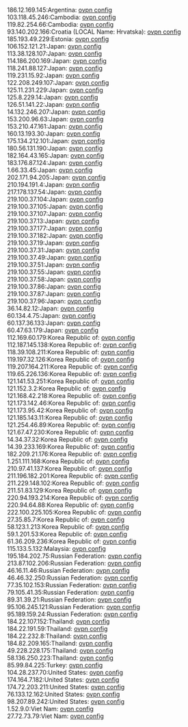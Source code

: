186.12.169.145:Argentina: [ovpn config](vpn/186_12_169_145.ovpn)  
103.118.45.246:Cambodia: [ovpn config](vpn/103_118_45_246.ovpn)  
119.82.254.66:Cambodia: [ovpn config](vpn/119_82_254_66.ovpn)  
93.140.202.166:Croatia (LOCAL Name: Hrvatska): [ovpn config](vpn/93_140_202_166.ovpn)  
185.193.49.229:Estonia: [ovpn config](vpn/185_193_49_229.ovpn)  
106.152.121.21:Japan: [ovpn config](vpn/106_152_121_21.ovpn)  
113.38.128.107:Japan: [ovpn config](vpn/113_38_128_107.ovpn)  
114.186.200.169:Japan: [ovpn config](vpn/114_186_200_169.ovpn)  
118.241.88.127:Japan: [ovpn config](vpn/118_241_88_127.ovpn)  
119.231.15.92:Japan: [ovpn config](vpn/119_231_15_92.ovpn)  
122.208.249.107:Japan: [ovpn config](vpn/122_208_249_107.ovpn)  
125.11.231.229:Japan: [ovpn config](vpn/125_11_231_229.ovpn)  
125.8.229.14:Japan: [ovpn config](vpn/125_8_229_14.ovpn)  
126.51.141.22:Japan: [ovpn config](vpn/126_51_141_22.ovpn)  
14.132.246.207:Japan: [ovpn config](vpn/14_132_246_207.ovpn)  
153.200.96.63:Japan: [ovpn config](vpn/153_200_96_63.ovpn)  
153.210.47.161:Japan: [ovpn config](vpn/153_210_47_161.ovpn)  
160.13.193.30:Japan: [ovpn config](vpn/160_13_193_30.ovpn)  
175.134.212.101:Japan: [ovpn config](vpn/175_134_212_101.ovpn)  
180.56.131.190:Japan: [ovpn config](vpn/180_56_131_190.ovpn)  
182.164.43.165:Japan: [ovpn config](vpn/182_164_43_165.ovpn)  
183.176.87.124:Japan: [ovpn config](vpn/183_176_87_124.ovpn)  
1.66.33.45:Japan: [ovpn config](vpn/1_66_33_45.ovpn)  
202.171.94.205:Japan: [ovpn config](vpn/202_171_94_205.ovpn)  
210.194.191.4:Japan: [ovpn config](vpn/210_194_191_4.ovpn)  
217.178.137.54:Japan: [ovpn config](vpn/217_178_137_54.ovpn)  
219.100.37.104:Japan: [ovpn config](vpn/219_100_37_104.ovpn)  
219.100.37.105:Japan: [ovpn config](vpn/219_100_37_105.ovpn)  
219.100.37.107:Japan: [ovpn config](vpn/219_100_37_107.ovpn)  
219.100.37.13:Japan: [ovpn config](vpn/219_100_37_13.ovpn)  
219.100.37.177:Japan: [ovpn config](vpn/219_100_37_177.ovpn)  
219.100.37.182:Japan: [ovpn config](vpn/219_100_37_182.ovpn)  
219.100.37.19:Japan: [ovpn config](vpn/219_100_37_19.ovpn)  
219.100.37.31:Japan: [ovpn config](vpn/219_100_37_31.ovpn)  
219.100.37.49:Japan: [ovpn config](vpn/219_100_37_49.ovpn)  
219.100.37.51:Japan: [ovpn config](vpn/219_100_37_51.ovpn)  
219.100.37.55:Japan: [ovpn config](vpn/219_100_37_55.ovpn)  
219.100.37.58:Japan: [ovpn config](vpn/219_100_37_58.ovpn)  
219.100.37.86:Japan: [ovpn config](vpn/219_100_37_86.ovpn)  
219.100.37.87:Japan: [ovpn config](vpn/219_100_37_87.ovpn)  
219.100.37.96:Japan: [ovpn config](vpn/219_100_37_96.ovpn)  
36.14.82.12:Japan: [ovpn config](vpn/36_14_82_12.ovpn)  
60.134.4.75:Japan: [ovpn config](vpn/60_134_4_75.ovpn)  
60.137.36.133:Japan: [ovpn config](vpn/60_137_36_133.ovpn)  
60.47.63.179:Japan: [ovpn config](vpn/60_47_63_179.ovpn)  
112.169.60.179:Korea Republic of: [ovpn config](vpn/112_169_60_179.ovpn)  
112.187.145.138:Korea Republic of: [ovpn config](vpn/112_187_145_138.ovpn)  
118.39.108.211:Korea Republic of: [ovpn config](vpn/118_39_108_211.ovpn)  
119.197.32.126:Korea Republic of: [ovpn config](vpn/119_197_32_126.ovpn)  
119.207.164.211:Korea Republic of: [ovpn config](vpn/119_207_164_211.ovpn)  
119.65.226.136:Korea Republic of: [ovpn config](vpn/119_65_226_136.ovpn)  
121.141.53.251:Korea Republic of: [ovpn config](vpn/121_141_53_251.ovpn)  
121.152.3.2:Korea Republic of: [ovpn config](vpn/121_152_3_2.ovpn)  
121.168.42.218:Korea Republic of: [ovpn config](vpn/121_168_42_218.ovpn)  
121.173.142.46:Korea Republic of: [ovpn config](vpn/121_173_142_46.ovpn)  
121.173.95.42:Korea Republic of: [ovpn config](vpn/121_173_95_42.ovpn)  
121.185.143.11:Korea Republic of: [ovpn config](vpn/121_185_143_11.ovpn)  
121.254.46.89:Korea Republic of: [ovpn config](vpn/121_254_46_89.ovpn)  
121.67.47.230:Korea Republic of: [ovpn config](vpn/121_67_47_230.ovpn)  
14.34.37.32:Korea Republic of: [ovpn config](vpn/14_34_37_32.ovpn)  
14.39.233.169:Korea Republic of: [ovpn config](vpn/14_39_233_169.ovpn)  
182.209.21.176:Korea Republic of: [ovpn config](vpn/182_209_21_176.ovpn)  
1.251.111.168:Korea Republic of: [ovpn config](vpn/1_251_111_168.ovpn)  
210.97.41.137:Korea Republic of: [ovpn config](vpn/210_97_41_137.ovpn)  
211.196.182.201:Korea Republic of: [ovpn config](vpn/211_196_182_201.ovpn)  
211.229.148.102:Korea Republic of: [ovpn config](vpn/211_229_148_102.ovpn)  
211.51.83.129:Korea Republic of: [ovpn config](vpn/211_51_83_129.ovpn)  
220.94.193.214:Korea Republic of: [ovpn config](vpn/220_94_193_214.ovpn)  
220.94.64.88:Korea Republic of: [ovpn config](vpn/220_94_64_88.ovpn)  
222.100.225.105:Korea Republic of: [ovpn config](vpn/222_100_225_105.ovpn)  
27.35.85.7:Korea Republic of: [ovpn config](vpn/27_35_85_7.ovpn)  
58.123.1.213:Korea Republic of: [ovpn config](vpn/58_123_1_213.ovpn)  
59.1.201.53:Korea Republic of: [ovpn config](vpn/59_1_201_53.ovpn)  
61.36.209.236:Korea Republic of: [ovpn config](vpn/61_36_209_236.ovpn)  
115.133.5.132:Malaysia: [ovpn config](vpn/115_133_5_132.ovpn)  
195.184.202.75:Russian Federation: [ovpn config](vpn/195_184_202_75.ovpn)  
213.87.102.206:Russian Federation: [ovpn config](vpn/213_87_102_206.ovpn)  
46.16.11.46:Russian Federation: [ovpn config](vpn/46_16_11_46.ovpn)  
46.46.32.250:Russian Federation: [ovpn config](vpn/46_46_32_250.ovpn)  
77.35.102.153:Russian Federation: [ovpn config](vpn/77_35_102_153.ovpn)  
79.105.41.35:Russian Federation: [ovpn config](vpn/79_105_41_35.ovpn)  
89.31.39.21:Russian Federation: [ovpn config](vpn/89_31_39_21.ovpn)  
95.106.245.121:Russian Federation: [ovpn config](vpn/95_106_245_121.ovpn)  
95.189.159.24:Russian Federation: [ovpn config](vpn/95_189_159_24.ovpn)  
184.22.107.152:Thailand: [ovpn config](vpn/184_22_107_152.ovpn)  
184.22.191.59:Thailand: [ovpn config](vpn/184_22_191_59.ovpn)  
184.22.232.8:Thailand: [ovpn config](vpn/184_22_232_8.ovpn)  
184.82.209.165:Thailand: [ovpn config](vpn/184_82_209_165.ovpn)  
49.228.228.175:Thailand: [ovpn config](vpn/49_228_228_175.ovpn)  
58.136.250.223:Thailand: [ovpn config](vpn/58_136_250_223.ovpn)  
85.99.84.225:Turkey: [ovpn config](vpn/85_99_84_225.ovpn)  
104.28.237.70:United States: [ovpn config](vpn/104_28_237_70.ovpn)  
174.164.7.182:United States: [ovpn config](vpn/174_164_7_182.ovpn)  
174.72.203.211:United States: [ovpn config](vpn/174_72_203_211.ovpn)  
76.133.12.162:United States: [ovpn config](vpn/76_133_12_162.ovpn)  
98.207.89.242:United States: [ovpn config](vpn/98_207_89_242.ovpn)  
1.52.9.0:Viet Nam: [ovpn config](vpn/1_52_9_0.ovpn)  
27.72.73.79:Viet Nam: [ovpn config](vpn/27_72_73_79.ovpn)  
